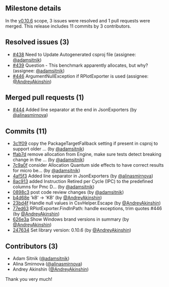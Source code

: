 ## Milestone details

In the [v0.10.6](https://github.com/dotnet/BenchmarkDotNet/issues?q=milestone:v0.10.6) scope, 
3 issues were resolved and 1 pull requests were merged.
This release includes 11 commits by 3 contributors.

## Resolved issues (3)

* [#438](https://github.com/dotnet/BenchmarkDotNet/issues/438) Need to Update Autogenerated csproj file (assignee: [@adamsitnik](https://github.com/adamsitnik))
* [#439](https://github.com/dotnet/BenchmarkDotNet/issues/439) Question - This benchmark apparently allocates, but why? (assignee: [@adamsitnik](https://github.com/adamsitnik))
* [#446](https://github.com/dotnet/BenchmarkDotNet/issues/446) ArgumentNullException if RPlotExporter is used (assignee: [@AndreyAkinshin](https://github.com/AndreyAkinshin))

## Merged pull requests (1)

* [#444](https://github.com/dotnet/BenchmarkDotNet/pull/444) Added line separator at the end in JsonExporters (by [@alinasmirnova](https://github.com/alinasmirnova))

## Commits (11)

* [3c1f09](https://github.com/dotnet/BenchmarkDotNet/commit/3c1f099aa6c1d90bb063309cea04a173266ac8b8) copy the PackageTargetFallback setting if present in csproj to support older ... (by [@adamsitnik](https://github.com/adamsitnik))
* [ffab7d](https://github.com/dotnet/BenchmarkDotNet/commit/ffab7de2c5fda0ff4947b714bbbb0c3d626d2bbd) remove allocation from Engine, make sure tests detect breaking change in the ... (by [@adamsitnik](https://github.com/adamsitnik))
* [7c9a0f](https://github.com/dotnet/BenchmarkDotNet/commit/7c9a0ff04751311c8434252127ab4b694c2b7665) consider Allocation Quantum side effects to have correct results for micro be... (by [@adamsitnik](https://github.com/adamsitnik))
* [4af5f3](https://github.com/dotnet/BenchmarkDotNet/commit/4af5f346b49b8704652cfe3268a9fe02c649c227) Added line separator in JsonExporters (by [@alinasmirnova](https://github.com/alinasmirnova))
* [8ac913](https://github.com/dotnet/BenchmarkDotNet/commit/8ac9137063ec89639674fac98d8e8a17f7635243) added Instruction Retired per Cycle (IPC) to the predefined columns for Pmc D... (by [@adamsitnik](https://github.com/adamsitnik))
* [0898c3](https://github.com/dotnet/BenchmarkDotNet/commit/0898c3fd2c371dc6d24a8e2933014ca63e8051d8) post code review changes (by [@adamsitnik](https://github.com/adamsitnik))
* [b4d68e](https://github.com/dotnet/BenchmarkDotNet/commit/b4d68e933562bd86eb8147f39c4bfcdce83e2c72) 'kB' -> 'KB' (by [@AndreyAkinshin](https://github.com/AndreyAkinshin))
* [23bd4f](https://github.com/dotnet/BenchmarkDotNet/commit/23bd4f188bb0169c8625ab882899714729e1cadc) Handle null values in CsvHelper.Escape (by [@AndreyAkinshin](https://github.com/AndreyAkinshin))
* [77ed63](https://github.com/dotnet/BenchmarkDotNet/commit/77ed631835922e57361352a0d7c4a13f21860e3f) RPlotExporter.FindInPath: handle exceptions, trim quotes #446 (by [@AndreyAkinshin](https://github.com/AndreyAkinshin))
* [626e3a](https://github.com/dotnet/BenchmarkDotNet/commit/626e3a64ba78a66afde9cf82a312c7a2fe4e6e1a) Show Windows brand versions in summary (by [@AndreyAkinshin](https://github.com/AndreyAkinshin))
* [247634](https://github.com/dotnet/BenchmarkDotNet/commit/2476346f639f41dad8748ab55155fc27fd8dbf1d) Set library version: 0.10.6 (by [@AndreyAkinshin](https://github.com/AndreyAkinshin))

## Contributors (3)

* Adam Sitnik ([@adamsitnik](https://github.com/adamsitnik))
* Alina Smirnova ([@alinasmirnova](https://github.com/alinasmirnova))
* Andrey Akinshin ([@AndreyAkinshin](https://github.com/AndreyAkinshin))

Thank you very much!

